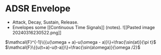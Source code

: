 # ADSR Envelope
- Attack, Decay, Sustain, Release.
- Envelopes some [[Continuous Time Signals]] (notes).
![[Pasted image 20240316230522.png]]

$\mathcal{F}^{-1}\{{u(\omega + a)-u(\omega - a)}\}=\frac{\sin(at)}{\pi t}$
$\mathcal{F}\{{u(t+a)-u(t-a)}\}=\frac{\sin(a\omega)}{\omega /2}$

